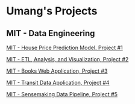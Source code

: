 # Umang's Projects
## MIT - Data Engineering
[MIT - House Price Prediction Model, Project #1](https://ukthanki.github.io/MIT_House_Price_Prediction_Project/)<br>  

[MIT - ETL, Analysis, and Visualization, Project #2](https://ukthanki.github.io/MIT_ETL_Project/)<br> 

[MIT - Books Web Application, Project #3](https://ukthanki.github.io/MIT_Books_Web_Application_Project/)<br> 

[MIT - Transit Data Application, Project #4](https://ukthanki.github.io/MIT_Transit_Data_Application/)<br> 

[MIT - Sensemaking Data Pipeline, Project #5](https://ukthanki.github.io/MIT_Sensemaking_Data_Pipeline_Project/)<br> 
